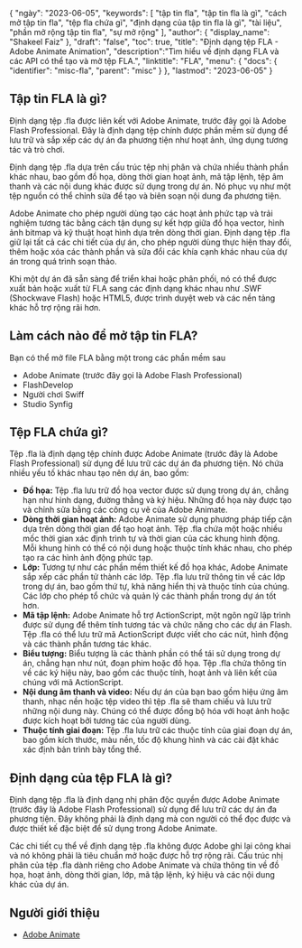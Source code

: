 {
"ngày": "2023-06-05",
  "keywords": [
"tập tin fla",
"tập tin fla là gì",
"cách mở tập tin fla",
"tệp fla chứa gì",
"định dạng của tập tin fla là gì",
"tài liệu",
"phần mở rộng tập tin fla",
"sự mở rộng"
],
  "author": {
"display_name": "Shakeel Faiz"
},
"draft": "false",
"toc": true,
"title": "Định dạng tệp FLA - Adobe Animate Animation",
  "description":"Tìm hiểu về định dạng FLA và các API có thể tạo và mở tệp FLA.",
  "linktitle": "FLA",
  "menu": {
    "docs": {
      "identifier": "misc-fla",
      "parent": "misc"
}
},
"lastmod": "2023-06-05"
}

## Tập tin FLA là gì?

Định dạng tệp .fla được liên kết với Adobe Animate, trước đây gọi là Adobe Flash Professional. Đây là định dạng tệp chính được phần mềm sử dụng để lưu trữ và sắp xếp các dự án đa phương tiện như hoạt ảnh, ứng dụng tương tác và trò chơi.

Định dạng tệp .fla dựa trên cấu trúc tệp nhị phân và chứa nhiều thành phần khác nhau, bao gồm đồ họa, dòng thời gian hoạt ảnh, mã tập lệnh, tệp âm thanh và các nội dung khác được sử dụng trong dự án. Nó phục vụ như một tệp nguồn có thể chỉnh sửa để tạo và biên soạn nội dung đa phương tiện.

Adobe Animate cho phép người dùng tạo các hoạt ảnh phức tạp và trải nghiệm tương tác bằng cách tận dụng sự kết hợp giữa đồ họa vector, hình ảnh bitmap và kỹ thuật hoạt hình dựa trên dòng thời gian. Định dạng tệp .fla giữ lại tất cả các chi tiết của dự án, cho phép người dùng thực hiện thay đổi, thêm hoặc xóa các thành phần và sửa đổi các khía cạnh khác nhau của dự án trong quá trình soạn thảo.

Khi một dự án đã sẵn sàng để triển khai hoặc phân phối, nó có thể được xuất bản hoặc xuất từ FLA sang các định dạng khác nhau như .SWF (Shockwave Flash) hoặc HTML5, được trình duyệt web và các nền tảng khác hỗ trợ rộng rãi hơn.

## Làm cách nào để mở tập tin FLA?

Bạn có thể mở file FLA bằng một trong các phần mềm sau

- Adobe Animate (trước đây gọi là Adobe Flash Professional)
- FlashDevelop
- Người chơi Swiff
- Studio Synfig

## Tệp FLA chứa gì?

Tệp .fla là định dạng tệp chính được Adobe Animate (trước đây là Adobe Flash Professional) sử dụng để lưu trữ các dự án đa phương tiện. Nó chứa nhiều yếu tố khác nhau tạo nên dự án, bao gồm:

- **Đồ họa:** Tệp .fla lưu trữ đồ họa vector được sử dụng trong dự án, chẳng hạn như hình dạng, đường thẳng và ký hiệu. Những đồ họa này được tạo và chỉnh sửa bằng các công cụ vẽ của Adobe Animate.
- **Dòng thời gian hoạt ảnh:** Adobe Animate sử dụng phương pháp tiếp cận dựa trên dòng thời gian để tạo hoạt ảnh. Tệp .fla chứa một hoặc nhiều mốc thời gian xác định trình tự và thời gian của các khung hình động. Mỗi khung hình có thể có nội dung hoặc thuộc tính khác nhau, cho phép tạo ra các hình ảnh động phức tạp.
- **Lớp:** Tương tự như các phần mềm thiết kế đồ họa khác, Adobe Animate sắp xếp các phần tử thành các lớp. Tệp .fla lưu trữ thông tin về các lớp trong dự án, bao gồm thứ tự, khả năng hiển thị và thuộc tính của chúng. Các lớp cho phép tổ chức và quản lý các thành phần trong dự án tốt hơn.
- **Mã tập lệnh:** Adobe Animate hỗ trợ ActionScript, một ngôn ngữ lập trình được sử dụng để thêm tính tương tác và chức năng cho các dự án Flash. Tệp .fla có thể lưu trữ mã ActionScript được viết cho các nút, hình động và các thành phần tương tác khác.
- **Biểu tượng:** Biểu tượng là các thành phần có thể tái sử dụng trong dự án, chẳng hạn như nút, đoạn phim hoặc đồ họa. Tệp .fla chứa thông tin về các ký hiệu này, bao gồm các thuộc tính, hoạt ảnh và liên kết của chúng với mã ActionScript.
- **Nội dung âm thanh và video:** Nếu dự án của bạn bao gồm hiệu ứng âm thanh, nhạc nền hoặc tệp video thì tệp .fla sẽ tham chiếu và lưu trữ những nội dung này. Chúng có thể được đồng bộ hóa với hoạt ảnh hoặc được kích hoạt bởi tương tác của người dùng.
- **Thuộc tính giai đoạn:** Tệp .fla lưu trữ các thuộc tính của giai đoạn dự án, bao gồm kích thước, màu nền, tốc độ khung hình và các cài đặt khác xác định bản trình bày tổng thể.

## Định dạng của tệp FLA là gì?

Định dạng tệp .fla là định dạng nhị phân độc quyền được Adobe Animate (trước đây là Adobe Flash Professional) sử dụng để lưu trữ các dự án đa phương tiện. Đây không phải là định dạng mà con người có thể đọc được và được thiết kế đặc biệt để sử dụng trong Adobe Animate.

Các chi tiết cụ thể về định dạng tệp .fla không được Adobe ghi lại công khai và nó không phải là tiêu chuẩn mở hoặc được hỗ trợ rộng rãi. Cấu trúc nhị phân của tệp .fla dành riêng cho Adobe Animate và chứa thông tin về đồ họa, hoạt ảnh, dòng thời gian, lớp, mã tập lệnh, ký hiệu và các nội dung khác của dự án.

## Người giới thiệu
* [Adobe Animate](https://en.wikipedia.org/wiki/Adobe_Animate)


